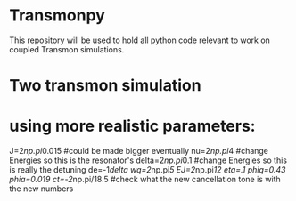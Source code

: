 # Transmonpy
This repository will be used to hold all python code relevant to work on coupled Transmon simulations.

# Two transmon simulation
# using more realistic parameters:

J=2*np.pi*0.015 #could be made bigger eventually
nu=2*np.pi*4 #change Energies so this is the resonator's
delta=2*np.pi*0.1 #change Energies so this is really the detuning
de=-1*delta
wq=2*np.pi*5
EJ=2*np.pi*12
eta=.1
phiq=0.43
phia=0.019
ct=-2*np.pi/18.5 #check what the new cancellation tone is with the new numbers

